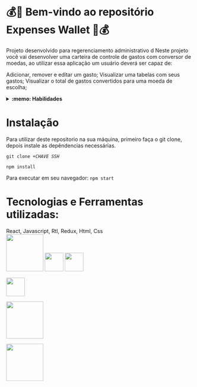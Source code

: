# 💰👜 Bem-vindo ao repositório Expenses Wallet 🎒💰

Projeto desenvolvido para regerenciamento administrativo d
Neste projeto você vai desenvolver uma carteira de controle de gastos com conversor de moedas, ao utilizar essa aplicação um usuário deverá ser capaz de:

Adicionar, remover e editar um gasto;
Visualizar uma tabelas com seus gastos;
Visualizar o total de gastos convertidos para uma moeda de escolha;

<details>
  <summary><strong>:memo: Habilidades</strong></summary><br />

Neste projeto, verificamos se você é capaz de:

- Criar um _store_ Redux em aplicações React

- Criar _reducers_ no Redux em aplicações React

- Criar _actions_ no Redux em aplicações React

- Criar _dispatchers_ no Redux em aplicações React

- Conectar Redux aos componentes React

- Criar _actions_ assíncronas na sua aplicação React que faz uso de Redux.
</details>

# <strong> Instalação </strong>

Para utilizar deste repositorio na sua máquina, primeiro faça o git clone, depois instale as depêndencias necessárias.

<code>git clone +*CHAVE SSH*</code>

<code>npm install</code>

Para executar em seu navegador:
<code>npm start</code>

# <strong> Tecnologias e Ferramentas utilizadas: </strong>
React, Javascript, Rtl, Redux, Html, Css
</br>
<img width="100px" src="https://www.vectorlogo.zone/logos/reactjs/reactjs-ar21.svg" />
<img width="50px" src="https://cdn.jsdelivr.net/gh/devicons/devicon/icons/javascript/javascript-original.svg" />
<img width="50px" src="https://camo.githubusercontent.com/aa85cea585880ae694b4fe8dde116d092b8907d6351c71fcd76f00f7586fad72/68747470733a2f2f74657374696e672d6c6962726172792e636f6d2f696d672f6f63746f7075732d313238783132382e706e67" />

<img width="50px" src="https://cdn.jsdelivr.net/gh/devicons/devicon/icons/redux/redux-original.svg" />

<img width="100px" src="https://www.vectorlogo.zone/logos/w3_html5/w3_html5-ar21.svg" /></br>

<img width="100px" src="https://www.vectorlogo.zone/logos/w3_css/w3_css-ar21.svg" /></br>

